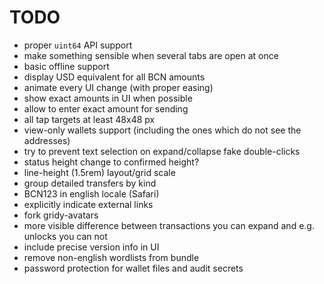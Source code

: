 # TODO

- proper `uint64` API support
- make something sensible when several tabs are open at once
- basic offline support
- display USD equivalent for all BCN amounts
- animate every UI change (with proper easing)
- show exact amounts in UI when possible
- allow to enter exact amount for sending
- all tap targets at least 48x48 px
- view-only wallets support (including the ones which do not see the addresses)
- try to prevent text selection on expand/collapse fake double-clicks
- status height change to confirmed height?
- line-height (1.5rem) layout/grid scale
- group detailed transfers by kind
- BCN123 in english locale (Safari)
- explicitly indicate external links
- fork gridy-avatars
- more visible difference between transactions you can expand and e.g. unlocks you can not
- include precise version info in UI
- remove non-english wordlists from bundle
- password protection for wallet files and audit secrets
